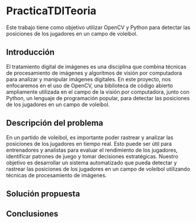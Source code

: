 # PracticaTDITeoria

Este trabajo tiene como objetivo utilizar OpenCV y Python para detectar las posiciones de los jugadores en un campo de voleibol.

## Introducción

El tratamiento digital de imágenes es una disciplina que combina técnicas de procesamiento de imágenes y algoritmos de visión por computadora para analizar y manipular imágenes digitales. En este proyecto, nos enfocaremos en el uso de OpenCV, una biblioteca de código abierto ampliamente utilizada en el campo de la visión por computadora, junto con Python, un lenguaje de programación popular, para detectar las posiciones de los jugadores en un campo de voleibol.

## Descripción del problema

En un partido de voleibol, es importante poder rastrear y analizar las posiciones de los jugadores en tiempo real. Esto puede ser útil para entrenadores y analistas para evaluar el rendimiento de los jugadores, identificar patrones de juego y tomar decisiones estratégicas. Nuestro objetivo es desarrollar un sistema automatizado que pueda detectar y rastrear las posiciones de los jugadores en un campo de voleibol utilizando técnicas de procesamiento de imágenes.

## Solución propuesta


## Conclusiones

